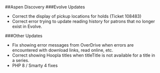 ##Aspen Discovery
###Evolve Updates
- Correct the display of pickup locations for holds (Ticket 108483)
- Correct error trying to update reading history for patrons that no longer exist in Evolve.  

###Other Updates
- Fix showing error messages from OverDrive when errors are encountered with download links, read online, etc. 
- Correct showing Hoopla titles when titleTitle is not available for a title in a series.  
- PHP 8 / Smarty 4 fixes